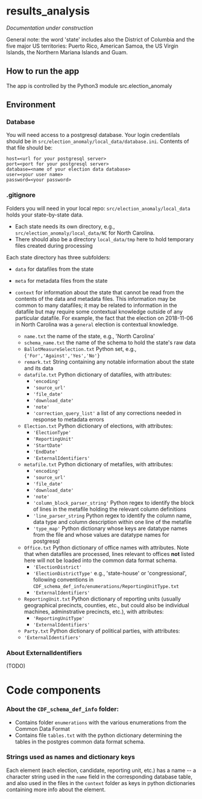 # results_analysis
_Documentation under construction_

General note: the word 'state' includes also the District of Columbia and the five major US territories: Puerto Rico, American Samoa, the US Virgin Islands, the Northern Mariana Islands and Guam.

## How to run the app
The app is controlled by the Python3 module src.election_anomaly

## Environment
### Database
You will need access to a postgresql database. Your login credentilals should be in `src/election_anomaly/local_data/database.ini`. Contents of that file should be:

```[postgresql]
host=<url for your postgresql server>
port=<port for your postgresql server>
database=<name of your election data database>
user=<your user name>
password=<your password>
```

### .gitignore
Folders you will need in your local repo:
`src/election_anomaly/local_data` holds your state-by-state data. 
 * Each state needs its own directory, e.g., `src/election_anomaly/local_data/NC` for North Carolina. 
 * There should also be a directory `local_data/tmp` here to hold temporary files created during processing 

Each state directory has three subfolders:
  * `data` for datafiles from the state
  * `meta` for metadata files from the state
  * `context` for information about the state that cannot be read from the contents of the data and metadata files. This information may be common to many datafiles; it may be related to information in the datafile but may require some contextual knowledge outside of any particular datafile. For example, the fact that the election on 2018-11-06 in North Carolina was a `general` election is contextual knowledge.

    * `name.txt` the name of the state, e.g., 'North Carolina'
    * `schema_name.txt` the name of the schema to hold the state's raw data
    * `BallotMeasureSelection.txt` Python set, e.g., `{'For','Against','Yes','No'}`
    * `remark.txt` String containing any notable information about the state and its data
    * `datafile.txt` Python dictionary of datafiles, with attributes:
      * `'encoding'`
      * `'source_url'`
      * `'file_date'`
      * `'download_date'`
      * `'note'`
      * `'correction_query_list'` a list of any corrections needed in response to metadata errors
    * `Election.txt` Python dictionary of elections, with attributes:
      * `'ElectionType'`
      * `'ReportingUnit'`
      * `'StartDate'`
      * `'EndDate'`
      * `'ExternalIdentifiers'`
    * `metafile.txt` Python dictionary of metafiles, with attributes:
      * `'encoding'`
      * `'source_url'`
      * `'file_date'`
      * `'download_date'`
      * `'note'`
      * `'column_block_parser_string'` Python regex to identify the block of lines in the metafile holding the relevant column definitions
      * `'line_parser_string` Python regex to identify the column name, data type and column description within one line of the metafile
      * `'type_map'` Python dictionary whose keys are datatype names from the file and whose values are datatype names for postgresql
    * `Office.txt` Python dictionary of office names with attributes. Note that when datafiles are processed, lines relevant to offices **not** listed here will not be loaded into the common data format schema.
      * `'ElectionDistrict'`
      * `'ElectionDistrictType'` e.g., 'state-house' or 'congressional', following conventions in `CDF_schema_def_info/enumerations/ReportingUnitType.txt`
      * `'ExternalIdentifiers'`
    * `ReportingUnit.txt` Python dictionary of reporting units (usually geographical precincts, counties, etc., but could also be individual machines, adminstrative precincts, etc.), with attributes:
      * `'ReportingUnitType'`
      * `'ExternalIdentifiers'`
     * `Party.txt` Python dictionary of political parties, with attributes:
      * `'ExternalIdentifiers'`
      
### About ExternalIdentifiers
(TODO)

# Code components

### About the `CDF_schema_def_info` folder:
 - Contains folder `enumerations` with the various enumerations from the Common Data Format
 - Contains file `tables.txt` with the python dictionary determining the tables in the postgres common data format schema.


### Strings used as names and dictionary keys
Each element (each election, candidate, reporting unit, etc.) has a name -- a character string used in the `name` field in the corresponding database table, and also used in the files in the `context`  folder as keys in python dictionaries containing more info about the element.
